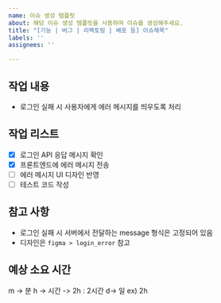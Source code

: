 ```yaml
---
name: 이슈 생성 템플릿
about: 해당 이슈 생성 템플릿을 사용하여 이슈를 생성해주세요.
title: "[기능 | 버그 | 리팩토링 | 배포 등] 이슈제목"
labels: ''
assignees: ''

---
```


## 작업 내용
- 로그인 실패 시 사용자에게 에러 메시지를 띄우도록 처리

## 작업 리스트
- [x] 로그인 API 응답 메시지 확인  
- [x] 프론트엔드에 에러 메시지 전송  
- [ ] 에러 메시지 UI 디자인 반영  
- [ ] 테스트 코드 작성

## 참고 사항
- 로그인 실패 시 서버에서 전달하는 message 형식은 고정되어 있음  
- 디자인은 `figma > login_error` 참고

## 예상 소요 시간
m -> 분
h -> 시간 -> 2h : 2시간
d-> 일
ex) 
2h
